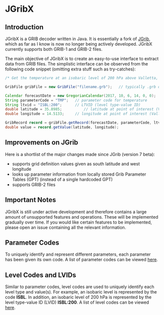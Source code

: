 # JGribX

## Introduction
JGribX is a GRIB decoder written in Java. It is essentially a fork of [JGrib](http://jgrib.sourceforge.net/), which as far as I know is now no longer being actively developed. JGribX currently supports both GRIB-1 and GRIB-2 files.

The main objective of JGribX is to create an easy-to-use interface to extract data from GRIB files. The simplistic interface can be observed from the following code snippet (omitting extra stuff such as try-catches):

```java
/* Get the temperature at an isobaric level of 200 hPa above Valletta, Malta at 6th November 2017 14:00:00 */

GribFile gribFile = new GribFile("filename.grb");	// typically .grb or .grb2 extension

Calendar forecastDate = new GregorianCalendar(2017, 10, 6, 14, 0, 0);	// 6th November 2017 14:00:00
String parameterCode = "TMP";	// parameter code for temperature
String ltvid = "ISBL:200";		// LTVID (level type-value ID)
double latitude = 35.8985;			// latitude at point of interest (Valletta, Malta)
double longitude = 14.5133;		// longitude at point of interest (Valletta, Malta)

GribRecord record = gribFile.getRecord(forecastDate, parameterCode, ltvid);
double value = record.getValue(latitude, longitude);
```

## Improvements on JGrib
Here is a shortlist of the major changes made since JGrib (version 7 beta):
 * supports grid definition values given as south latitude and west longitude
 * looks up parameter information from locally stored Grib Parameter Tables (GPT) (instead of a single hardcoded GPT)
 * supports GRIB-2 files
 
## Important Notes
JGribX is still under active development and therefore contains a large amount of unsupported features and operations. These will be implemented gradually over time. If you would like certain features to be implemented, please open an issue containing all the relevant information.

## Parameter Codes
To uniquely identify and represent different parameters, each parameter has been given its own code. A list of parameter codes can be viewed [here](doc/grib_parameter_codes.txt).

## Level Codes and LVIDs
Similar to parameter codes, level codes are used to uniquely identify each level type and value(s). For example, an isobaric level is represented by the code **ISBL**. In addition, an isobaric level of 200 hPa is represented by the level type-value ID (LVID) **ISBL:200**. A list of level codes can be viewed [here](doc/grib_level_codes.txt).